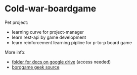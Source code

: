 # Cold-war-boardgame

Pet project:

- learning curve for project-manager
- learn rest-api by game development
- learn reinforcement learning pipline for p-to-p board game

More info:

- [folder for docs on google drive](https://drive.google.com/drive/folders/1MoP2Ba2yzKSFf3X8XwieKKc8cv_cEhCU?usp=sharing) (access needed)
- [bordgame geek source](https://boardgamegeek.com/boardgame/24742/cold-war-cia-vs-kgb)

